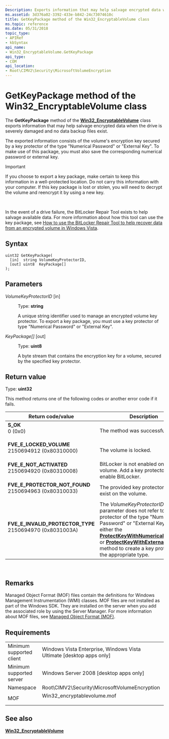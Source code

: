 ```yaml
---
Description: Exports information that may help salvage encrypted data when the drive is severely damaged and no data backup files exist.
ms.assetid: 3d376a02-3392-433e-b842-24c73074610c
title: GetKeyPackage method of the Win32_EncryptableVolume class
ms.topic: reference
ms.date: 05/31/2018
topic_type: 
- APIRef
- kbSyntax
api_name: 
- Win32_EncryptableVolume.GetKeyPackage
api_type: 
- COM
api_location: 
- Root\CIMV2\Security\MicrosoftVolumeEncryption
---
```


# GetKeyPackage method of the Win32\_EncryptableVolume class

The **GetKeyPackage** method of the [**Win32\_EncryptableVolume**](win32-encryptablevolume.md) class exports information that may help salvage encrypted data when the drive is severely damaged and no data backup files exist.

The exported information consists of the volume's encryption key secured by a key protector of the type "Numerical Password" or "External Key". To make use of this package, you must also save the corresponding numerical password or external key.

> [!IMPORTANT]
> If you choose to export a key package, make certain to keep this information in a well-protected location. Do not carry this information with your computer. If this key package is lost or stolen, you will need to decrypt the volume and reencrypt it by using a new key.

 

In the event of a drive failure, the BitLocker Repair Tool exists to help salvage available data. For more information about how this tool can use the key package, see [How to use the BitLocker Repair Tool to help recover data from an encrypted volume in Windows Vista](https://support.microsoft.com/kb/928201).

## Syntax


```mof
uint32 GetKeyPackage(
  [in]  string VolumeKeyProtectorID,
  [out] uint8  KeyPackage[]
);
```



## Parameters

<dl> <dt>

*VolumeKeyProtectorID* \[in\]
</dt> <dd>

Type: **string**

A unique string identifier used to manage an encrypted volume key protector. To export a key package, you must use a key protector of type "Numerical Password" or "External Key".

</dd> <dt>

*KeyPackage\[\]* \[out\]
</dt> <dd>

Type: **uint8**

A byte stream that contains the encryption key for a volume, secured by the specified key protector.

</dd> </dl>

## Return value

Type: **uint32**

This method returns one of the following codes or another error code if it fails.



| Return code/value                                                                                                                                                                            | Description                                                                                                                                                                                                                                                                                                                                                                                                 |
|----------------------------------------------------------------------------------------------------------------------------------------------------------------------------------------------|-------------------------------------------------------------------------------------------------------------------------------------------------------------------------------------------------------------------------------------------------------------------------------------------------------------------------------------------------------------------------------------------------------------|
| <dl> <dt>**S\_OK**</dt> <dt>0 (0x0)</dt> </dl>                                            | The method was successful.<br/>                                                                                                                                                                                                                                                                                                                                                                       |
| <dl> <dt>**FVE\_E\_LOCKED\_VOLUME**</dt> <dt>2150694912 (0x80310000)</dt> </dl>           | The volume is locked.<br/>                                                                                                                                                                                                                                                                                                                                                                            |
| <dl> <dt>**FVE\_E\_NOT\_ACTIVATED**</dt> <dt>2150694920 (0x80310008)</dt> </dl>           | BitLocker is not enabled on the volume. Add a key protector to enable BitLocker. <br/>                                                                                                                                                                                                                                                                                                                |
| <dl> <dt>**FVE\_E\_PROTECTOR\_NOT\_FOUND**</dt> <dt>2150694963 (0x80310033)</dt> </dl>    | The provided key protector does not exist on the volume.<br/>                                                                                                                                                                                                                                                                                                                                         |
| <dl> <dt>**FVE\_E\_INVALID\_PROTECTOR\_TYPE**</dt> <dt>2150694970 (0x8031003A)</dt> </dl> | The *VolumeKeyProtectorID* parameter does not refer to a key protector of the type "Numerical Password" or "External Key". Use either the [**ProtectKeyWithNumericalPassword**](protectkeywithnumericalpassword-win32-encryptablevolume.md) or [**ProtectKeyWithExternalKey**](protectkeywithexternalkey-win32-encryptablevolume.md) method to create a key protector of the appropriate type.<br/> |



 

## Remarks

Managed Object Format (MOF) files contain the definitions for Windows Management Instrumentation (WMI) classes. MOF files are not installed as part of the Windows SDK. They are installed on the server when you add the associated role by using the Server Manager. For more information about MOF files, see [Managed Object Format (MOF)](../wmisdk/managed-object-format--mof-.md).

## Requirements



|                                     |                                                                                                         |
|-------------------------------------|---------------------------------------------------------------------------------------------------------|
| Minimum supported client<br/> | Windows Vista Enterprise, Windows Vista Ultimate \[desktop apps only\]<br/>                       |
| Minimum supported server<br/> | Windows Server 2008 \[desktop apps only\]<br/>                                                    |
| Namespace<br/>                | Root\\CIMV2\\Security\\MicrosoftVolumeEncryption<br/>                                             |
| MOF<br/>                      | <dl> <dt>Win32\_encryptablevolume.mof</dt> </dl> |



## See also

<dl> <dt>

[**Win32\_EncryptableVolume**](win32-encryptablevolume.md)
</dt> </dl>

 

 